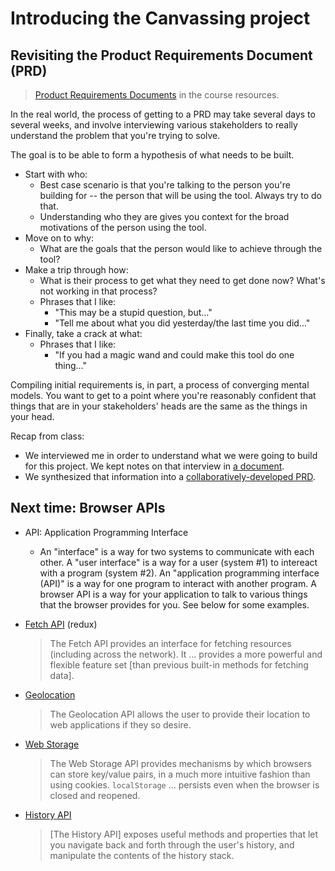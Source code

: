 # Introducing the Canvassing project

## Revisiting the Product Requirements Document (PRD)

> [Product Requirements Documents](https://github.com/musa-611-fall-2022/course-info/blob/main/resources/product-requirements-documents.md) in the course resources.

In the real world, the process of getting to a PRD may take several days to several weeks, and involve interviewing various stakeholders to really understand the problem that you're trying to solve.

The goal is to be able to form a hypothesis of what needs to be built.
- Start with who:
  - Best case scenario is that you're talking to the person you're building for -- the person that will be using the tool. Always try to do that.
  - Understanding who they are gives you context for the broad motivations of the person using the tool.
- Move on to why:
  - What are the goals that the person would like to achieve through the tool?
- Make a trip through how:
  - What is their process to get what they need to get done now? What's not working in that process?
  - Phrases that I like:
    - "This may be a stupid question, but..."
    - "Tell me about what you did yesterday/the last time you did..."
- Finally, take a crack at what:
  - Phrases that I like:
    - "If you had a magic wand and could make this tool do one thing..."

Compiling initial requirements is, in part, a process of converging mental models. You want to get to a point where you're reasonably confident that things that are in your stakeholders' heads are the same as the things in your head.

Recap from class:
* We interviewed me in order to understand what we were going to build for this project. We kept notes on that interview in [a document](https://docs.google.com/document/d/1jbbZi_qUqtLqOTgapmZ7r1Rsrqqvl_TEwOnCsW41L1M/edit?usp=sharing).
* We synthesized that information into a [collaboratively-developed PRD](https://github.com/musa-611-fall-2022/voter-canvassing/blob/main/PRD.md).

## Next time: Browser APIs

* API: Application Programming Interface
  * An "interface" is a way for two systems to communicate with each other. A "user interface" is a way for a user (system #1) to intereact with a program (system #2). An "application programming interface (API)" is a way for one program to interact with another program. A browser API is a way for your application to talk to various things that the browser provides for you. See below for some examples.
* [Fetch API](https://developer.mozilla.org/en-US/docs/Web/API/Fetch_API) (redux)
  
  > The Fetch API provides an interface for fetching resources (including across the network). It ... provides a more powerful and flexible feature set [than previous built-in methods for fetching data].
* [Geolocation](https://developer.mozilla.org/en-US/docs/Web/API/Geolocation_API)

  > The Geolocation API allows the user to provide their location to web applications if they so desire.
* [Web Storage](https://developer.mozilla.org/en-US/docs/Web/API/Web_Storage_API)

  > The Web Storage API provides mechanisms by which browsers can store key/value pairs, in a much more intuitive fashion than using cookies. `localStorage` ... persists even when the browser is closed and reopened.
* [History API](https://developer.mozilla.org/en-US/docs/Web/API/History_API)

  > [The History API] exposes useful methods and properties that let you navigate back and forth through the user's history, and manipulate the contents of the history stack.